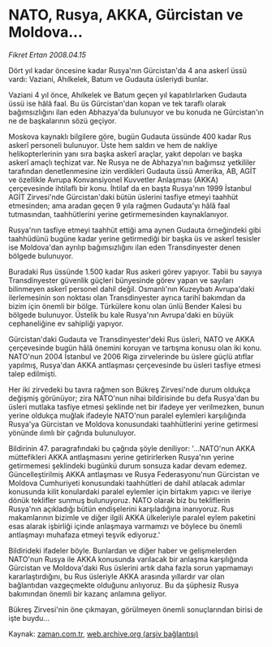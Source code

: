 # NATO, Rusya, AKKA, Gürcistan ve Moldova...

*Fikret Ertan 2008.04.15*

<tr><td class="metin" colspan="2" style="padding-top: 20px; padding-left: 5px; padding-right: 10px;">Dört yıl kadar öncesine kadar Rusya'nın Gürcistan'da 4 ana askerî üssü vardı: Vaziani, Ahılkelek, Batum ve Gudauta üsleriydi bunlar.</td></tr><tr><td class="metin" colspan="2" style="padding-top: 20px; padding-left: 5px; padding-right: 10px;"><p> Vaziani 4 yıl önce, Ahılkelek ve Batum geçen yıl kapatılırlarken Gudauta üssü ise hâlâ faal. Bu üs Gürcistan'dan kopan ve tek taraflı olarak bağımsızlığını ilan eden Abhazya'da bulunuyor ve bu konuda ne Gürcistan'ın ne de başkalarının sözü geçiyor.
<p> Moskova kaynaklı bilgilere göre, bugün Gudauta üssünde 400 kadar Rus askerî personeli bulunuyor. Üste hem saldırı ve hem de nakliye helikopterlerinin yanı sıra başka askerî araçlar, yakıt depoları ve başka askerî amaçlı teçhizat var. Ne Rusya ne de Abhazya'nın bağımsız yetkililer tarafından denetlenmesine izin verdikleri Gudauta üssü Amerika, AB, AGİT ve özellikle Avrupa Konvansiyonel Kuvvetler Anlaşması (AKKA) çerçevesinde ihtilaflı bir konu. İhtilaf da en başta Rusya'nın 1999 İstanbul AGİT Zirvesi'nde Gürcistan'daki bütün üslerini tasfiye etmeyi taahhüt etmesinden; ama aradan geçen 9 yıla rağmen Gudauta'yı hâlâ faal tutmasından, taahhütlerini yerine getirmemesinden kaynaklanıyor. 
<p> Rusya'nın tasfiye etmeyi taahhüt ettiği ama aynen Gudauta örneğindeki gibi taahhüdünü bugüne kadar yerine getirmediği bir başka üs ve askerî tesisler ise Moldova'dan ayrılıp bağımsızlığını ilan eden Transdinyester denen bölgede bulunuyor.
<p> Buradaki Rus üssünde 1.500 kadar Rus askeri görev yapıyor. Tabii bu sayıya Transdinyester güvenlik güçleri bünyesinde görev yapan ve sayıları bilinmeyen askerî personel dahil değil. Osmanlı'nın Kuzeybatı Avrupa'daki ilerlemesinin son noktası olan Transdinyester ayrıca tarihî bakımdan da bizim için önemli bir bölge. Türkülere konu olan ünlü Bender Kalesi bu bölgede bulunuyor. Üstelik bu kale Rusya'nın Avrupa'daki en büyük cephaneliğine ev sahipliği yapıyor.
<p> Gürcistan'daki Gudauta ve Transdinyester'deki Rus üsleri, NATO ve AKKA çerçevesinde bugün hâlâ önemini koruyan ve tartışma konusu olan iki konu. NATO'nun 2004 İstanbul ve 2006 Riga zirvelerinde bu üslere güçlü atıflar yapılmış, Rusya'dan AKKA antlaşması çerçevesinde bu üsleri tasfiye etmesi talep edilmişti.
<p> Her iki zirvedeki bu tavra rağmen son Bükreş Zirvesi'nde durum oldukça değişmiş görünüyor; zira NATO'nun nihai bildirisinde bu defa Rusya'dan bu üsleri mutlaka tasfiye etmesi şeklinde net bir ifadeye yer verilmezken, bunun yerine oldukça muğlak ifadeyle NATO'nun paralel eylemleri karşılığında Rusya'ya Gürcistan ve Moldova konusundaki taahhütlerini yerine getirmesi yönünde ılımlı bir çağrıda bulunuluyor.
<p> Bildirinin 47. paragrafındaki bu çağrıda şöyle deniliyor: '...NATO'nun AKKA müttefikleri AKKA antlaşmasını yerine getirirlerken Rusya'nın yerine getirmemesi şeklindeki bugünkü durum sonsuza kadar devam edemez. Güncelleştirilmiş AKKA antlaşması ve Rusya Federasyonu'nun Gürcistan ve Moldova Cumhuriyeti konusundaki taahhütleri de dahil atılacak adımlar konusunda kilit konulardaki paralel eylemler için birtakım yapıcı ve ileriye dönük teklifler sunmuş bulunuyoruz. NATO olarak biz bu tekliflerin Rusya'nın açıkladığı bütün endişelerini karşıladığına inanıyoruz. Rus makamlarının bizimle ve diğer ilgili AKKA ülkeleriyle paralel eylem paketini esas alarak işbirliği içinde anlaşmaya varmamızı ve böylece bu önemli antlaşmayı muhafaza etmeyi teşvik ediyoruz.'
<p> Bildirideki ifadeler böyle. Bunlardan ve diğer haber ve gelişmelerden NATO'nun Rusya ile AKKA konusunda varılacak bir anlaşma karşılığında Gürcistan ve Moldova'daki Rus üslerini artık daha fazla sorun yapmamayı kararlaştırdığını, bu Rus üsleriyle AKKA arasında yıllardır var olan bağlantıdan vazgeçmekte olduğunu anlıyoruz. Bu da şüphesiz Rusya bakımından önemli bir kazanç anlamına geliyor.
<p> Bükreş Zirvesi'nin öne çıkmayan, görülmeyen önemli sonuçlarından birisi de işte buydu...<br/></p></p></p></p></p></p></p></p></p></td></tr>

Kaynak: [zaman.com.tr](http://zaman.com.tr/yazar.do?yazino=677262), [web.archive.org (arşiv bağlantısı)](http://web.archive.org/web/20080429224147/http://www.zaman.com.tr:80/yazar.do?yazino=677262)
